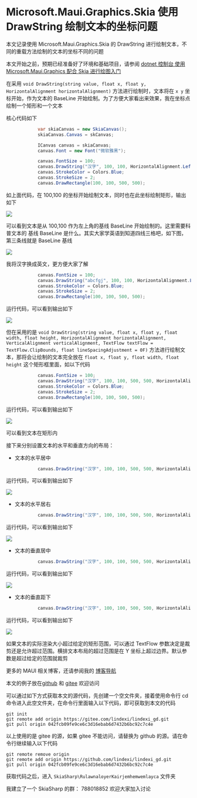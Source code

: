 # Microsoft.Maui.Graphics.Skia 使用 DrawString 绘制文本的坐标问题

本文记录使用 Microsoft.Maui.Graphics.Skia 的 DrawString 进行绘制文本，不同的重载方法绘制的文本的坐标不同的问题

<!--more-->
<!-- CreateTime:2022/7/6 17:19:27 -->

<!-- 发布 -->

<!-- 标签：MAUI,MauiGraphics,Skia,SkiaSharp,渲染 -->

本文开始之前，预期已经准备好了环境和基础项目，请参阅 [dotnet 控制台 使用 Microsoft.Maui.Graphics 配合 Skia 进行绘图入门](https://blog.lindexi.com/post/dotnet-%E6%8E%A7%E5%88%B6%E5%8F%B0-%E4%BD%BF%E7%94%A8-Microsoft.Maui.Graphics-%E9%85%8D%E5%90%88-Skia-%E8%BF%9B%E8%A1%8C%E7%BB%98%E5%9B%BE%E5%85%A5%E9%97%A8.html )

在采用 `void DrawString(string value, float x, float y, HorizontalAlignment horizontalAlignment)` 方法进行绘制时，文本将在 `x y` 坐标开始，作为文本的 BaseLine 开始绘制。为了方便大家看出来效果，我在坐标点绘制一个矩形和一个文本

核心代码如下

```csharp
            var skiaCanvas = new SkiaCanvas();
            skiaCanvas.Canvas = skCanvas;

            ICanvas canvas = skiaCanvas;
            canvas.Font = new Font("微软雅黑");

            canvas.FontSize = 100;
            canvas.DrawString("汉字", 100, 100, HorizontalAlignment.Left);
            canvas.StrokeColor = Colors.Blue;
            canvas.StrokeSize = 2;
            canvas.DrawRectangle(100, 100, 500, 500);
```

如上面代码，在 100,100 的坐标开始绘制文本，同时也在此坐标绘制矩形，输出如下

<!-- ![](image/Microsoft.Maui.Graphics.Skia 使用 DrawString 绘制文本的坐标问题/Microsoft.Maui.Graphics.Skia 使用 DrawString 绘制文本的坐标问题0.png) -->

![](http://image.acmx.xyz/lindexi%2F202277851443916.jpg)

可以看到文本是从 100,100 作为左上角的基线 BaseLine 开始绘制的。这里需要科普文本的 基线 BaseLine 是什么。其实大家学英语到知道四线三格吧，如下图，第三条线就是 BaseLine 基线

<!-- ![](image/Microsoft.Maui.Graphics.Skia 使用 DrawString 绘制文本的坐标问题/Microsoft.Maui.Graphics.Skia 使用 DrawString 绘制文本的坐标问题1.png) -->

![](http://image.acmx.xyz/lindexi%2F2022761725522151.jpg)

我将汉字换成英文，更方便大家了解

```csharp
            canvas.FontSize = 100;
            canvas.DrawString("abcfgj", 100, 100, HorizontalAlignment.Left); // 换成英文
            canvas.StrokeColor = Colors.Blue;
            canvas.StrokeSize = 2;
            canvas.DrawRectangle(100, 100, 500, 500);
```

运行代码，可以看到输出如下

<!-- ![](image/Microsoft.Maui.Graphics.Skia 使用 DrawString 绘制文本的坐标问题/Microsoft.Maui.Graphics.Skia 使用 DrawString 绘制文本的坐标问题2.png) -->

![](http://image.acmx.xyz/lindexi%2F20227785225663.jpg)


但在采用的是 `void DrawString(string value, float x, float y, float width, float height, HorizontalAlignment horizontalAlignment, VerticalAlignment verticalAlignment, TextFlow textFlow = TextFlow.ClipBounds, float lineSpacingAdjustment = 0F)` 方法进行绘制文本，那将会让绘制的文本完全放在 `float x, float y, float width, float height` 这个矩形框里面，如以下代码

```csharp
            canvas.FontSize = 100;
            canvas.DrawString("汉字", 100, 100, 500, 500, HorizontalAlignment.Left, VerticalAlignment.Top);
            canvas.StrokeColor = Colors.Blue;
            canvas.StrokeSize = 2;
            canvas.DrawRectangle(100, 100, 500, 500);
```

运行代码，可以看到输出如下

<!-- ![](image/Microsoft.Maui.Graphics.Skia 使用 DrawString 绘制文本的坐标问题/Microsoft.Maui.Graphics.Skia 使用 DrawString 绘制文本的坐标问题3.png) -->

![](http://image.acmx.xyz/lindexi%2F20227785325256.jpg)

可以看到文本在矩形内

接下来分别设置文本的水平和垂直方向的布局：

- 文本的水平居中

```csharp
            canvas.DrawString("汉字", 100, 100, 500, 500, HorizontalAlignment.Center, VerticalAlignment.Top);
```

运行代码，可以看到输出如下

<!-- ![](image/Microsoft.Maui.Graphics.Skia 使用 DrawString 绘制文本的坐标问题/Microsoft.Maui.Graphics.Skia 使用 DrawString 绘制文本的坐标问题4.png) -->

![](http://image.acmx.xyz/lindexi%2F202277853354898.jpg)

- 文本的水平居右

```csharp
            canvas.DrawString("汉字", 100, 100, 500, 500, HorizontalAlignment.Right, VerticalAlignment.Top);
```

运行代码，可以看到输出如下

<!-- ![](image/Microsoft.Maui.Graphics.Skia 使用 DrawString 绘制文本的坐标问题/Microsoft.Maui.Graphics.Skia 使用 DrawString 绘制文本的坐标问题5.png) -->

![](http://image.acmx.xyz/lindexi%2F20227785467789.jpg)

- 文本的垂直居中

```csharp
            canvas.DrawString("汉字", 100, 100, 500, 500, HorizontalAlignment.Left, VerticalAlignment.Center);
```

运行代码，可以看到输出如下

<!-- ![](image/Microsoft.Maui.Graphics.Skia 使用 DrawString 绘制文本的坐标问题/Microsoft.Maui.Graphics.Skia 使用 DrawString 绘制文本的坐标问题6.png) -->

![](http://image.acmx.xyz/lindexi%2F202277854361294.jpg)

- 文本的垂直距下

```csharp
            canvas.DrawString("汉字", 100, 100, 500, 500, HorizontalAlignment.Left, VerticalAlignment.Bottom);
```

运行代码，可以看到输出如下

<!-- ![](image/Microsoft.Maui.Graphics.Skia 使用 DrawString 绘制文本的坐标问题/Microsoft.Maui.Graphics.Skia 使用 DrawString 绘制文本的坐标问题7.png) -->

![](http://image.acmx.xyz/lindexi%2F2022778554393.jpg)

如果文本的实际渲染大小超过给定的矩形范围，可以通过 TextFlow 参数决定是裁剪还是允许超过范围。横排文本布局的超过范围是在 Y 坐标上超过边界。默认参数是超过给定的范围就裁剪

更多的 MAUI 相关博客，还请参阅我的 [博客导航](https://blog.lindexi.com/post/%E5%8D%9A%E5%AE%A2%E5%AF%BC%E8%88%AA.html )

本文的例子放在[github](https://github.com/lindexi/lindexi_gd/tree/042fcb09fe9ce6c3d16ebab6d7432b6bc92c7c4e/SkiaSharp/RulawnaloyerKairjemhemwemlayca) 和 [gitee](https://gitee.com/lindexi/lindexi_gd/tree/042fcb09fe9ce6c3d16ebab6d7432b6bc92c7c4e/SkiaSharp/RulawnaloyerKairjemhemwemlayca) 欢迎访问

可以通过如下方式获取本文的源代码，先创建一个空文件夹，接着使用命令行 cd 命令进入此空文件夹，在命令行里面输入以下代码，即可获取到本文的代码

```
git init
git remote add origin https://gitee.com/lindexi/lindexi_gd.git
git pull origin 042fcb09fe9ce6c3d16ebab6d7432b6bc92c7c4e
```

以上使用的是 gitee 的源，如果 gitee 不能访问，请替换为 github 的源。请在命令行继续输入以下代码

```
git remote remove origin
git remote add origin https://github.com/lindexi/lindexi_gd.git
git pull origin 042fcb09fe9ce6c3d16ebab6d7432b6bc92c7c4e
```

获取代码之后，进入 `SkiaSharp\RulawnaloyerKairjemhemwemlayca` 文件夹

我建立了一个 SkiaSharp 的群： 788018852 欢迎大家加入讨论